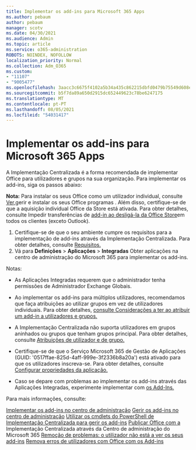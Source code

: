```yaml
---
title: Implementar os add-ins para Microsoft 365 Apps
ms.author: pebaum
author: pebaum
manager: scotv
ms.date: 04/30/2021
ms.audience: Admin
ms.topic: article
ms.service: o365-administration
ROBOTS: NOINDEX, NOFOLLOW
localization_priority: Normal
ms.collection: Adm_O365
ms.custom:
- "11107"
- "9005477"
ms.openlocfilehash: 3aacc3c6675f4102a5b34a435c862215dbfd0479b75549d608ed3c91021ed3d7
ms.sourcegitcommit: b5f7da89a650d2915dc652449623c78be6247175
ms.translationtype: MT
ms.contentlocale: pt-PT
ms.lasthandoff: 08/05/2021
ms.locfileid: "54031417"
---
```

# <a name="deploying-add-ins-for-microsoft-365-apps"></a>Implementar os add-ins para Microsoft 365 Apps

A Implementação Centralizada é a forma recomendada de implementar Office para utilizadores e grupos na sua organização. Para implementar os add-ins, siga os passos abaixo:

**Nota:** Para instalar os seus Office como um utilizador individual, consulte [Ver,](https://support.microsoft.com/topic/view-manage-and-install-add-ins-in-office-programs-16278816-1948-4028-91e5-76dca5380f8d)gerir e instalar os seus Office programas . Além disso, certifique-se de que a aquisição individual Office da Store está ativada. Para obter detalhes, consulte Impedir transferências de [add-in ao desligá-la da Office Store](https://docs.microsoft.com/microsoft-365/admin/manage/manage-addins-in-the-admin-center?view=o365-worldwide#prevent-add-in-downloads-by-turning-off-the-office-store-across-all-clients-except-outlook)em todos os clientes (exceto Outlook).

1. Certifique-se de que o seu ambiente cumpre os requisitos para a implementação de add-ins através da Implementação Centralizada. Para obter detalhes, consulte [Requisitos.](https://docs.microsoft.com/microsoft-365/admin/manage/centralized-deployment-of-add-ins?#requirements)
2. Vá para **Definições**  >  **Aplicações**  >  **Integradas** Obter aplicações na centro de administração do Microsoft 365 para implementar os add-ins. 

Notas: 

- As Aplicações Integradas requerem que o administrador tenha permissões de Administrador Exchange Globais.

- Ao implementar os add-ins para múltiplos utilizadores, recomendamos que faça atribuições ao utilizar grupos em vez de utilizadores individuais. Para obter detalhes, [consulte Considerações a ter ao atribuir um add-in a utilizadores e grupos.](https://docs.microsoft.com/microsoft-365/admin/manage/manage-deployment-of-add-ins?view=o365-worldwide#considerations-when-assigning-an-add-in-to-users-and-groups)

- A Implementação Centralizada não suporta utilizadores em grupos aninhados ou grupos que tenham grupos principal. Para obter detalhes, consulte [Atribuições de utilizador e de grupo.](https://docs.microsoft.com/microsoft-365/admin/manage/centralized-deployment-of-add-ins?view=o365-worldwide#user-and-group-assignments)

- Certifique-se de que o Serviço Microsoft 365 de Gestão de Aplicações (GUID: '0517ffae-825d-4aff-999e-3f2336b8a20a') está ativado para que os utilizadores inscreva-se. Para obter detalhes, consulte [Configurar propriedades da aplicação.](https://docs.microsoft.com/azure/active-directory/manage-apps/add-application-portal-configure#configure-app-properties)

- Caso se depare com problemas ao implementar os add-ins através das Aplicações Integradas, experimente implementar com [os Add-Ins.](https://admin.microsoft.com/AdminPortal/Home?#/Settings/AddIns)

Para mais informações, consulte:

[Implementar os add-ins no centro de administração](https://docs.microsoft.com/microsoft-365/admin/manage/manage-deployment-of-add-ins) 
 [Gerir os add-ins no centro de administração](https://docs.microsoft.com/microsoft-365/admin/manage/manage-addins-in-the-admin-center) 
 [Utilizar os cmdlets do PowerShell de Implementação Centralizada para gerir os add-ins](https://docs.microsoft.com/microsoft-365/enterprise/use-the-centralized-deployment-powershell-cmdlets-to-manage-add-ins) 
 [Publicar Office com a](https://docs.microsoft.com/office/dev/add-ins/publish/centralized-deployment#publish-an-office-add-in-via-centralized-deployment) Implementação Centralizada através 
 da Centro de administração do Microsoft 365 [Remoção de problemas: o utilizador não está a ver os seus add-ins](https://docs.microsoft.com/office365/troubleshoot/access-management/user-not-seeing-add-ins) 
 [Remova erros de utilizadores com Office com os Add-ins](https://docs.microsoft.com/office/dev/add-ins/testing/testing-and-troubleshooting)